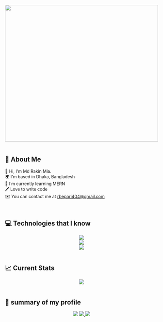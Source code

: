 <!-- ![The San Juan Mountains are beautiful!](https://i.ibb.co/yk6dgCK/Black-and-White-Simple-Minimalist-Futuristic-Gaming-You-Tube-Banner-1.png "San Juan Mountains") -->

<div align="senter" wigth="100%">
<img style="width: 100%; height: 450px" src="https://i.ibb.co/P92HVBt/Visual-Chart-Page-Iteration-7-1.jpg" />
</div>

 <br />

## 🚀 About Me

👋 Hi, I'm Md Rakin Mia. <br />
🌍 I'm based in Dhaka, Bangladesh <br />
🌱 I’m currently learning MERN <br />
🖊️ Love to write code <br />
✉️ You can contact me at rbepari404@gmail.com

 <br />

## 💻 Technologies that I know

<div align="center">
  <a href="https://skillicons.dev">
    <img src="https://skillicons.dev/icons?i=js,css,html,nodejs,tailwindcss" />
  </a>
</div>

<div align="center">
  <a href="https://skillicons.dev">
    <img src="https://skillicons.dev/icons?i=react,express,mongodb,next,firebase" />
  </a>
</div>
<div align="center">
  <a href="https://skillicons.dev">
    <img src="https://skillicons.dev/icons?i=bootstrap,github,figma,mui" />
  </a>
</div>

 <br />

## 📈 Current Stats

<div align="center">
<!-- [![GitHub Streak](https://github-readme-streak-stats.herokuapp.com?user=Rakibki&theme=react&date_format=j%20M%5B%20Y%5D)](https://git.io/streak-stats) -->
<img src="https://github-readme-streak-stats.herokuapp.com?user=Rakibki&theme=react&date_format=j%20M%5B%20Y%5D)]">
</img>
</div>

 <br />

## 👀 summary of my profile
<div align="center">
  <!-- ![](http://github-profile-summary-cards.vercel.app/api/cards/profile-details?username=Rakibki&theme=dark) -->
  <img src="http://github-profile-summary-cards.vercel.app/api/cards/profile-details?username=Rakibki&theme=dark"></img>

  <a href="https://skillicons.dev">
    <img src=http://github-profile-summary-cards.vercel.app/api/cards/stats?username=Rakibki&theme=dark />
  </a>
  <a href="https://skillicons.dev">
    <img src=http://github-profile-summary-cards.vercel.app/api/cards/repos-per-language?username=Rakibki&theme=dark
 />
  </a>
</div>
